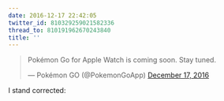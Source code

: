 ```yaml
---
date: 2016-12-17 22:42:05
twitter_id: 810329259021582336
thread_to: 810191962670243840
title: ''
---
```


<blockquote class="twitter-tweet"><p lang="en" dir="ltr">Pokémon Go for Apple Watch is coming soon.  Stay tuned.</p>&mdash; Pokémon GO (@PokemonGoApp) <a href="https://twitter.com/PokemonGoApp/status/810228365374423040?ref_src=twsrc%5Etfw">December 17, 2016</a></blockquote>
<script async src="https://platform.twitter.com/widgets.js" charset="utf-8"></script>

I stand corrected:


